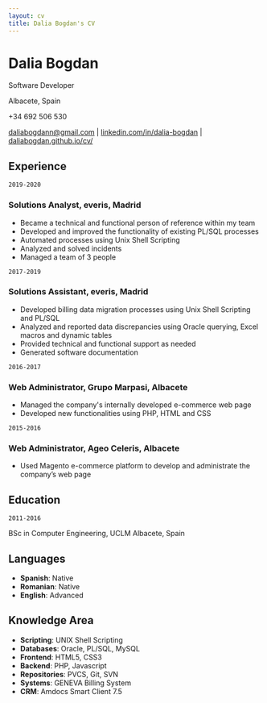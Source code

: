 ```yaml
---
layout: cv
title: Dalia Bogdan's CV
---
```

# Dalia Bogdan
Software Developer

Albacete, Spain

+34 692 506 530

<div id="webaddress">
<a href="daliabogdann@gmail.com">daliabogdann@gmail.com</a> | <a href="linkedin.com/in/dalia-bogdan">linkedin.com/in/dalia-bogdan</a> | <a href="daliabogdan.github.io/cv/">daliabogdan.github.io/cv/</a>
</div>

## Experience

`2019-2020`
### Solutions Analyst, everis, Madrid

- Became a technical and functional person of reference within my team
- Developed and improved the functionality of existing PL/SQL processes
- Automated processes using Unix Shell Scripting
- Analyzed and solved incidents
- Managed a team of 3 people


`2017-2019`
### Solutions Assistant, everis, Madrid

- Developed billing data migration processes using Unix Shell Scripting and PL/SQL 
- Analyzed and reported data discrepancies using Oracle querying, Excel macros and dynamic tables
- Provided technical and functional support as needed
- Generated software documentation

`2016-2017`
### Web Administrator, Grupo Marpasi, Albacete

 - Managed the company's internally developed e-commerce web page 
 - Developed new functionalities using PHP, HTML and CSS

`2015-2016`
### Web Administrator, Ageo Celeris, Albacete

 - Used Magento e-commerce platform to develop and administrate the company’s web page 


## Education
`2011-2016`

BSc in Computer Engineering, UCLM Albacete, Spain

## Languages

- __Spanish__: Native
- __Romanian__: Native
- __English__: Advanced

## Knowledge Area

- __Scripting__: UNIX Shell Scripting
- __Databases__: Oracle, PL/SQL, MySQL
- __Frontend__: HTML5, CSS3
- __Backend__: PHP, Javascript
- __Repositories__: PVCS, Git, SVN
- __Systems__: GENEVA Billing System
- __CRM__: Amdocs Smart Client 7.5

<!-- ### Footer

Last updated: Oct 2020 -->


